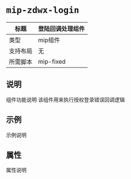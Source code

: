 # `mip-zdwx-login`

标题|登陆回调处理组件
----|----
类型|mip组件
支持布局|无
所需脚本|mip-fixed

## 说明

组件功能说明
该组件用来执行授权登录错误回调逻辑

## 示例

示例说明
<mip-zdwx-login id="example" url="https://www.baidu.com"></mip-zdwx-login>

## 属性

属性说明
